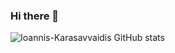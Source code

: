 ### Hi there 👋


![Ioannis-Karasavvaidis GitHub stats](https://github-readme-stats.vercel.app/api?username=Ioannis-Karasavvaidis&show_icons=true&theme=dracula&count_private=true)

<!--
**Ioannis-Karasavvaidis/ioannis-karasavvaidis** is a ✨ _special_ ✨ repository because its `README.md` (this file) appears on your GitHub profile.

Here are some ideas to get you started:

- 🔭 I’m currently working on ...
- 🌱 I’m currently learning ...
- 👯 I’m looking to collaborate on ...
- 🤔 I’m looking for help with ...
- 💬 Ask me about ...
- 📫 How to reach me: ...
- 😄 Pronouns: ...
- ⚡ Fun fact: ...
-->
